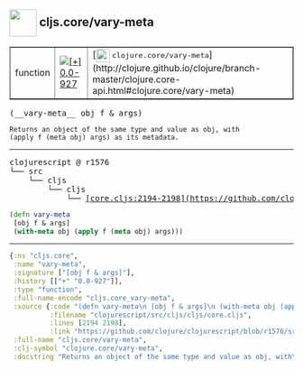 ## <img width="48px" valign="middle" src="http://i.imgur.com/Hi20huC.png"> cljs.core/vary-meta

 <table border="1">
<tr>
<td>function</td>
<td><a href="https://github.com/cljsinfo/api-refs/tree/0.0-927"><img valign="middle" alt="[+] 0.0-927" src="https://img.shields.io/badge/+-0.0--927-lightgrey.svg"></a> </td>
<td>
[<img height="24px" valign="middle" src="http://i.imgur.com/1GjPKvB.png"> <samp>clojure.core/vary-meta</samp>](http://clojure.github.io/clojure/branch-master/clojure.core-api.html#clojure.core/vary-meta)
</td>
</tr>
</table>

 <samp>
(__vary-meta__ obj f & args)<br>
</samp>

```
Returns an object of the same type and value as obj, with
(apply f (meta obj) args) as its metadata.
```

---

 <pre>
clojurescript @ r1576
└── src
    └── cljs
        └── cljs
            └── <ins>[core.cljs:2194-2198](https://github.com/clojure/clojurescript/blob/r1576/src/cljs/cljs/core.cljs#L2194-L2198)</ins>
</pre>

```clj
(defn vary-meta
 [obj f & args]
 (with-meta obj (apply f (meta obj) args)))
```


---

```clj
{:ns "cljs.core",
 :name "vary-meta",
 :signature ["[obj f & args]"],
 :history [["+" "0.0-927"]],
 :type "function",
 :full-name-encode "cljs.core_vary-meta",
 :source {:code "(defn vary-meta\n [obj f & args]\n (with-meta obj (apply f (meta obj) args)))",
          :filename "clojurescript/src/cljs/cljs/core.cljs",
          :lines [2194 2198],
          :link "https://github.com/clojure/clojurescript/blob/r1576/src/cljs/cljs/core.cljs#L2194-L2198"},
 :full-name "cljs.core/vary-meta",
 :clj-symbol "clojure.core/vary-meta",
 :docstring "Returns an object of the same type and value as obj, with\n(apply f (meta obj) args) as its metadata."}

```
